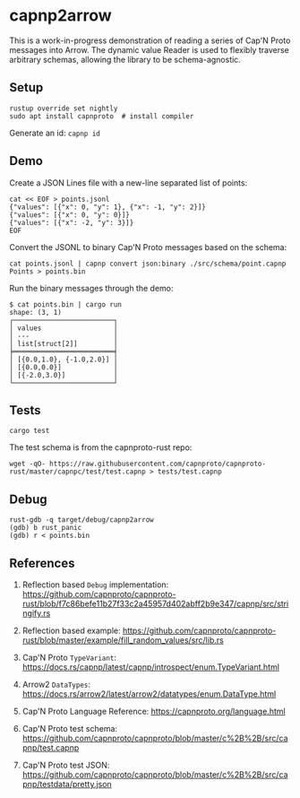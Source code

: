 # capnp2arrow

This is a work-in-progress demonstration of reading a series of Cap'N Proto messages into Arrow. The dynamic value Reader is used to flexibly traverse arbitrary schemas, allowing the library to be schema-agnostic.

## Setup

```
rustup override set nightly
sudo apt install capnproto  # install compiler
```

Generate an id: `capnp id`

## Demo

Create a JSON Lines file with a new-line separated list of points:
```
cat << EOF > points.jsonl
{"values": [{"x": 0, "y": 1}, {"x": -1, "y": 2}]}
{"values": [{"x": 0, "y": 0}]}
{"values": [{"x": -2, "y": 3}]}
EOF
```

Convert the JSONL to binary Cap'N Proto messages based on the schema:
```
cat points.jsonl | capnp convert json:binary ./src/schema/point.capnp Points > points.bin
```

Run the binary messages through the demo:
```
$ cat points.bin | cargo run
shape: (3, 1)
┌─────────────────────────┐
│ values                  │
│ ---                     │
│ list[struct[2]]         │
╞═════════════════════════╡
│ [{0.0,1.0}, {-1.0,2.0}] │
│ [{0.0,0.0}]             │
│ [{-2.0,3.0}]            │
└─────────────────────────┘
```

## Tests

```
cargo test
```

The test schema is from the capnproto-rust repo:
```
wget -qO- https://raw.githubusercontent.com/capnproto/capnproto-rust/master/capnpc/test/test.capnp > tests/test.capnp
```

## Debug

```
rust-gdb -q target/debug/capnp2arrow
(gdb) b rust_panic
(gdb) r < points.bin
```


## References

1. Reflection based `Debug` implementation: https://github.com/capnproto/capnproto-rust/blob/f7c86befe11b27f33c2a45957d402abff2b9e347/capnp/src/stringify.rs

2. Reflection based example: https://github.com/capnproto/capnproto-rust/blob/master/example/fill_random_values/src/lib.rs

3. Cap'N Proto `TypeVariant`: https://docs.rs/capnp/latest/capnp/introspect/enum.TypeVariant.html

4. Arrow2 `DataTypes`: https://docs.rs/arrow2/latest/arrow2/datatypes/enum.DataType.html

5. Cap'N Proto Language Reference: https://capnproto.org/language.html

6. Cap'N Proto test schema: https://github.com/capnproto/capnproto/blob/master/c%2B%2B/src/capnp/test.capnp

7. Cap'N Proto test JSON: https://github.com/capnproto/capnproto/blob/master/c%2B%2B/src/capnp/testdata/pretty.json

